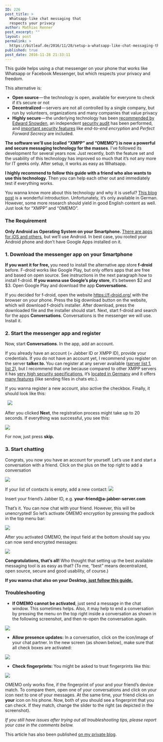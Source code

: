```yaml
---
ID: 226
post_title: >
  Whatsapp-like chat messaging that
  respects your privacy
author: Mathias Renner
post_excerpt: ""
layout: post
permalink: >
  https://bitleaf.de/2016/11/28/setup-a-whatsapp-like-chat-messaging-that-respects-your-privacy-in-just-10-minutes/
published: true
post_date: 2016-11-28 21:33:11
---
```

<span class="graf-dropCap">T</span>his guide helps using a chat messenger on your phone that works like Whatsapp or Facebook Messenger, but which respects your privacy and freedom.<!--more-->

This alternative is:
<ul class="postList">
 	<li id="2410" class="graf graf--li graf-after--p"><strong class="markup--strong markup--li-strong">Open source</strong> — the technology is open, available for everyone to check if it’s secure or not</li>
 	<li id="3669" class="graf graf--li graf-after--li"><strong class="markup--strong markup--li-strong">Decentralized</strong> — servers are not all controlled by a single company, but run by volunteers, organizations and many companies that value privacy</li>
 	<li id="c625" class="graf graf--li graf-after--li"><strong class="markup--strong markup--li-strong">Highly secure</strong> — the underlying technology has been <a class="markup--anchor markup--li-anchor" href="http://www.theverge.com/2015/11/3/9662724/signal-encrypted-chat-app-android-edward-snowden" target="_blank" rel="nofollow noopener">recommended by Edward Snowden</a>, an independent <a class="markup--anchor markup--li-anchor" href="https://conversations.im/omemo/audit.pdf" target="_blank" rel="nofollow noopener">security audit</a> has been performed, and <a class="markup--anchor markup--li-anchor" href="https://conversations.im/omemo/" target="_blank" rel="nofollow noopener">important security features</a> like <em class="markup--em markup--li-em">end-to-end encryption</em> and <em class="markup--em markup--li-em">Perfect Forward Secrecy</em> are included.</li>
</ul>
<p id="bf4a" class="graf graf--p graf-after--li"><strong class="markup--strong markup--p-strong">The software we’ll use (called “XMPP” and “OMEMO”) is now a powerful and secure messaging technology for the masses</strong>. I’ve followed its development for several years now. Just recently, both the feature set and the usability of this technology has improved so much that it’s not any more for IT geeks only. After setup, it works as easy as Whatsapp.</p>
<strong class="markup--strong markup--p-strong">I highly recommend to follow this guide with a friend who also wants to use this technology.</strong> Then you can help each other out and immediately test if everything works.
<p id="7e92" class="graf graf--p graf-after--p">You wanna know more about this technology and why it is useful? <a class="markup--anchor markup--p-anchor" href="https://www.kuketz-blog.de/conversations-sicherer-android-messenger/" target="_blank" rel="nofollow noopener">This blog post</a> is a wonderful introduction. Unfortunately, it’s only available in German. However, some more research should yield in good English content as well. Just look for “XMPP” and “OMEMO”.</p>

<h3 id="6f59" class="graf graf--h3 graf-after--p"><strong class="markup--strong markup--h3-strong">The Requirement</strong></h3>
<p id="13f8" class="graf graf--p graf-after--h3"><strong class="markup--strong markup--p-strong">Only Android as Operating System on your Smartphone. </strong><a class="markup--anchor markup--p-anchor" href="http://xmpp.org/software/clients.html" target="_blank" rel="nofollow noopener">There are apps for iOS and others</a>, but we’ll use Android. In best case, you rooted your Android phone and don’t have Google Apps installed on it.</p>

<h3 id="a137" class="graf graf--h3 graf-after--p"><strong>1. Download the messenger app on your Smartphone</strong></h3>
<p id="5552" class="graf graf--p graf-after--h3"><strong class="markup--strong markup--p-strong">If you want it for free, </strong>you need to install the alternative app store <strong class="markup--strong markup--p-strong">f-droid </strong>before. F-droid works like Google Play, but only offers apps that are free and based on open source. See instructions in the next paragraph how to install f-droid.
<strong class="markup--strong markup--p-strong">If you wanna use Google’s play store</strong>, it’s between $2 and $3. Open Google Play and download the app <strong class="markup--strong markup--p-strong">Conversations.</strong></p>
<p id="35c0" class="graf graf--p graf-after--p">If you decided for f-droid, open the website <a class="markup--anchor markup--p-anchor" href="https://f-droid.org/" target="_blank" rel="nofollow noopener">https://f-droid.org/</a> with the browser on your phone. Press the big download button on the website, which will download f-droid’s installer. After download, press the downloaded file and the installer should start. Next, start f-droid and search for the apps <strong class="markup--strong markup--p-strong">Conversations</strong>. Conversations is the messenger we will use. Install it.</p>

<h3 id="c77c" class="graf graf--h3 graf-after--p"><strong>2. Start the messenger app and register</strong></h3>
<p id="6e2c" class="graf graf--p graf-after--h3">Now, start <strong class="markup--strong markup--p-strong">Conversations</strong>. In the app, add an account.</p>
<p id="4cf3" class="graf graf--p graf-after--p">If you already have an account (= Jabber ID or XMPP ID), provide your credentials. If you do not have an account yet, I recommend you register on the server <strong class="markup--strong markup--p-strong">talker.to. </strong>You can register at any server available (<a class="markup--anchor markup--p-anchor" href="https://gultsch.de/compliance_ranked.html" target="_blank" rel="nofollow noopener">server list 1</a>, <a class="markup--anchor markup--p-anchor" href="https://xmpp.net/directory.php" target="_blank" rel="nofollow noopener">list 2</a>), but I recommend that one because compared to other XMPP servers it has <a class="markup--anchor markup--p-anchor" href="https://xmpp.net/result.php?domain=talker.to&amp;type=server" target="_blank" rel="nofollow noopener">very high security specifications,</a> it’s <a class="markup--anchor markup--p-anchor" href="https://www.iplocation.net/" target="_blank" rel="nofollow noopener">located in Germany</a> and it offers <a class="markup--anchor markup--p-anchor" href="https://gultsch.de/compliance_ranked.html" target="_blank" rel="nofollow noopener">many features</a> (like sending files in chats etc.).</p>
<p id="a2c4" class="graf graf--p graf-after--p">If you wanna register a new account, also active the checkbox. Finally, it should look like this:</p>
&nbsp;

<img class="aligncenter" src="https://cdn-images-1.medium.com/max/800/1*997ziudt9Qz3znfq2u68YQ.png" />

After you clicked <strong class="markup--strong markup--p-strong">Next</strong>, the registration process might take up to 20 seconds. If everything was successful, you see this:

<img class="aligncenter" src="https://cdn-images-1.medium.com/max/800/1*Lb6dRMFXdwf3FnF96RivQw.png" />

For now, just press <strong class="markup--strong markup--p-strong">skip.</strong>
<h3 id="c9d7" class="graf graf--h3 graf-after--p"><strong>3. Start chatting</strong></h3>
<p id="de0b" class="graf graf--p graf-after--h3">Congrats, you now you have an account for yourself. Let’s use it and start a conversation with a friend. Click on the plus on the top right to add a conversation</p>
<p class="graf graf--p graf-after--h3"><img class="aligncenter" src="https://cdn-images-1.medium.com/max/800/1*MOnO1RMTIdq0ZCdAkDfOOA.png" /></p>
If your list of contacts is empty, add a new contact:

<img class="aligncenter" src="https://cdn-images-1.medium.com/max/800/1*JMUihL4mDqd97E5hs1geFw.png" />
<p id="724f" class="graf graf--p graf-after--figure">Insert your friend’s Jabber ID, e.g. <strong class="markup--strong markup--p-strong">your-friend@a-jabber-server.com</strong></p>
<p id="eb87" class="graf graf--p graf-after--p">That’s it. You can now chat with your friend. However, this will be unencrypted! So let’s activate OMEMO encryption by pressing the padlock in the top menu bar:</p>
<img class="aligncenter" src="https://cdn-images-1.medium.com/max/800/1*CPgE-78jMO2NsELgbH6Hww.png" />
<p id="0a63" class="graf graf--p graf-after--figure">After you activated OMEMO, the input field at the bottom should say you can now send encrypted messages:</p>

<div class="aspectRatioPlaceholder is-locked"><img class="aligncenter" src="https://cdn-images-1.medium.com/max/800/1*CMBT5V0TS9w9cr0Dlct_cQ.png" /></div>
<div class="aspectRatioPlaceholder is-locked"></div>
<div class="aspectRatioPlaceholder is-locked">
<p id="efab" class="graf graf--p graf-after--figure"><strong class="markup--strong markup--p-strong">Congratulations, that’s all! </strong>Who thought that setting up the best available messaging tool is as easy as that? (To me, “best” means decentralized, open source, secure and good usability, of course.)</p>
<p id="739d" class="graf graf--p graf-after--p"><strong class="markup--strong markup--p-strong">If you wanna chat also on your Desktop, </strong><a class="markup--anchor markup--p-anchor" href="https://medium.com/@mathiasrenner/setup-xmpp-with-omemo-encryption-on-your-desktop-7f6accd8dc16#.oitm88cyj" target="_blank"><strong class="markup--strong markup--p-strong">just follow this guide.</strong></a></p>

<h3 id="e77c" class="graf graf--h3 graf-after--p"><strong>Troubleshooting</strong></h3>
<ul class="postList">
 	<li id="2ebd" class="graf graf--li graf-after--h3"><strong class="markup--strong markup--li-strong">If OMEMO cannot be activated</strong>, just send a message in the chat window. This sometimes helps. Also, it may help to end a conversation by pressing the menu on the top right inside a conversation as shown in the following screenshot, and then re-open the conversation again.</li>
</ul>
</div>
<div class="aspectRatioPlaceholder is-locked"><img class="aligncenter" src="https://cdn-images-1.medium.com/max/800/1*FpFt-XXZ-tCaRGr7aS1c4w.png" /></div>
<div class="aspectRatioPlaceholder is-locked"></div>
<div class="aspectRatioPlaceholder is-locked">
<ul class="postList">
 	<li id="7cea" class="graf graf--li graf-after--figure"><strong class="markup--strong markup--li-strong">Allow presence updates:</strong> In a conversation, click on the icon/image of your chat partner. In the new screen (as shown below), make sure that all check boxes are activated:</li>
</ul>
</div>
<div class="aspectRatioPlaceholder is-locked"><img class="aligncenter" src="https://cdn-images-1.medium.com/max/800/1*ku0_nR9JeEGi4RxKU1ESqw.png" /></div>
<div class="aspectRatioPlaceholder is-locked"></div>
<div class="aspectRatioPlaceholder is-locked">
<ul class="postList">
 	<li id="c859" class="graf graf--li graf-after--figure"><strong class="markup--strong markup--li-strong">Check fingerprints: </strong>You might be asked to trust fingerprints like this:</li>
</ul>
</div>
<div class="aspectRatioPlaceholder is-locked"><img class="aligncenter" src="https://cdn-images-1.medium.com/max/800/1*r-Y1xRgVSg8bUJepk5FCuw.png" /></div>
<div class="aspectRatioPlaceholder is-locked"></div>
<div class="aspectRatioPlaceholder is-locked">
<p id="664d" class="graf graf--p graf-after--figure">OMEMO only works fine, if the fingerprint of your and your friend’s device match. To compare them, open one of your conversations and click on your icon next to one of your messages. At the same time, your friend clicks on <strong class="markup--strong markup--p-strong">your</strong> icon on his phone. Now, both of you should see a fingerprint that you can check. If they match, change the slider to the right (as depicted in the screenshot).</p>
<p id="7023" class="graf graf--p graf-after--p graf--trailing"><em class="markup--em markup--p-em">If you still have issues after trying out all troubleshooting tips, please report your case in the comments below.</em></p>

</div>
<div class="aspectRatioPlaceholder is-locked"></div>
This article has also been published <a href="https://medium.com/@mathiasrenner/setup-whatsapp-like-chat-messaging-with-open-source-software-complete-guide-ec7adc0d3519#.hgltf5h50">on my private blog</a>.